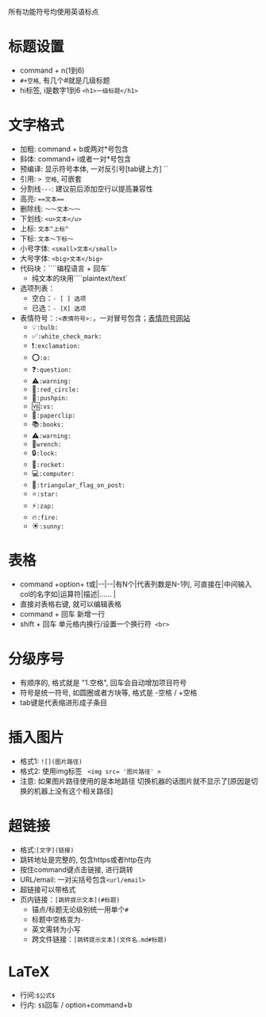 所有功能符号均使用英语标点

# 标题设置

- command + n(1到6)
- `#+空格`, 有几个#就是几级标题
- hi标签,  i是数字1到6  `<h1>一级标题</h1>`

# 文字格式

- 加粗: command + b或两对*号包含
- 斜体: command+ i或者一对*号包含
- 预编译: 显示符号本体, 一对反引号[tab键上方]  ``
- 引用: `> 空格`, 可嵌套
- 分割线`---`: 建议前后添加空行以提高兼容性
- 高亮: `==文本==`
- 删除线: `～～文本～～`
- 下划线: `<u>文本</u>`
- 上标: `文本^上标^`
- 下标: `文本～下标～`
- 小号字体: `<small>文本</small>`
- 大号字体: `<big>文本</big>`
- 代码块：````编程语言 + 回车`
  - 纯文本的块用````plaintext/text`
- 选项列表：
  - 空白：`- [ ] 选项`
  - 已选：`- [X] 选项`
- 表情符号：`:<表情符号>:`，一对冒号包含；[表情符号网站](https://gist.github.com/rxaviers/7360908)
  -  :bulb:`:bulb:`
  - :white_check_mark:`:white_check_mark:`
  - :exclamation:`:exclamation:`
  - :o:`:o:`
  - :question:`:question:`
  - :warning:`:warning:`
  - :red_circle:`:red_circle:`
  - :pushpin:`:pushpin:`
  - :vs:`:vs:`
  - :paperclip:`:paperclip:`
  - :books:`:books:`
  - :warning:`:warning:`
  - :wrench:`wrench:`
  - :lock:`:lock:`
  - :rocket:`:rocket:`
  - :computer:`:computer:`
  - :triangular_flag_on_post:`:triangular_flag_on_post:`
  - :star:`:star:`
  - :zap:`:zap:`
  - :fire:`:fire:`
  - :sunny:`:sunny:`


# 表格

- command +option+ t或|--|--|有N个|代表列数是N-1列, 可直接在|中间输入col的名字如|运算符|描述|…… |
- 直接对表格右键, 就可以编辑表格
- command + 回车  新增一行
- shift + 回车  单元格内换行/设置一个换行符` <br>`

# 分级序号

- 有顺序的, 格式就是 "1.空格", 回车会自动增加项目符号
- 符号是统一符号, 如圆圈或者方块等, 格式是 -空格 / +空格
- tab键是代表缩进形成子条目

# 插入图片

- 格式1: `![](图片路径)`
- 格式2:  使用img标签 ` <img src= '图片路径' >`
- 注意: 如果图片路径使用的是本地路径  切换机器的话图片就不显示了[原因是切换的机器上没有这个相关路径]

# 超链接

- 格式:`[文字](链接)`
- 跳转地址是完整的, 包含https或者http在内
- 按住command键点击链接,  进行跳转
- URL/email: 一对尖括号包含`<url/email>`
- 超链接可以带格式
- 页内链接：`[跳转提示文本](#标题)`
    - 锚点/标题无论级别统一用单个`#`
    - 标题中空格变为` - `
    - 英文需转为小写
    - 跨文件链接：`[跳转提示文本](文件名.md#标题)`


# LaTeX

- 行间:`$公式$`
- 行内: `$$`回车 / option+command+b


